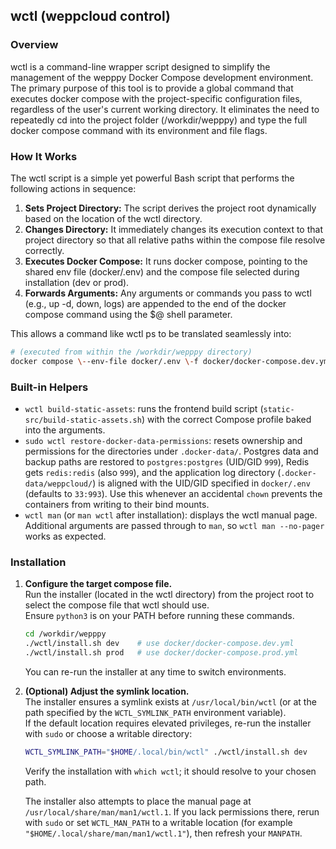 ## **wctl (weppcloud control)**

### **Overview**

wctl is a command-line wrapper script designed to simplify the management of the wepppy Docker Compose development environment.  
The primary purpose of this tool is to provide a global command that executes docker compose with the project-specific configuration files, regardless of the user's current working directory. It eliminates the need to repeatedly cd into the project folder (/workdir/wepppy) and type the full docker compose command with its environment and file flags.

### **How It Works**

The wctl script is a simple yet powerful Bash script that performs the following actions in sequence:

1. **Sets Project Directory:** The script derives the project root dynamically based on the location of the wctl directory.  
2. **Changes Directory:** It immediately changes its execution context to that project directory so that all relative paths within the compose file resolve correctly.  
3. **Executes Docker Compose:** It runs docker compose, pointing to the shared env file (docker/.env) and the compose file selected during installation (dev or prod).  
4. **Forwards Arguments:** Any arguments or commands you pass to wctl (e.g., up \-d, down, logs) are appended to the end of the docker compose command using the $@ shell parameter.

This allows a command like wctl ps to be translated seamlessly into:

```Bash
# (executed from within the /workdir/wepppy directory)  
docker compose \--env-file docker/.env \-f docker/docker-compose.dev.yml ps
```

### **Built-in Helpers**

- `wctl build-static-assets`: runs the frontend build script (`static-src/build-static-assets.sh`) with the correct Compose profile baked into the arguments.
- `sudo wctl restore-docker-data-permissions`: resets ownership and permissions for the directories under `.docker-data/`. Postgres data and backup paths are restored to `postgres:postgres` (UID/GID `999`), Redis gets `redis:redis` (also `999`), and the application log directory (`.docker-data/weppcloud/`) is aligned with the UID/GID specified in `docker/.env` (defaults to `33:993`). Use this whenever an accidental `chown` prevents the containers from writing to their bind mounts.
- `wctl man` (or `man wctl` after installation): displays the wctl manual page. Additional arguments are passed through to `man`, so `wctl man --no-pager` works as expected.

### **Installation**

1. **Configure the target compose file.**  
   Run the installer (located in the wctl directory) from the project root to select the compose file that wctl should use.  
   Ensure `python3` is on your PATH before running these commands.
   ```Bash
   cd /workdir/wepppy
   ./wctl/install.sh dev    # use docker/docker-compose.dev.yml
   ./wctl/install.sh prod   # use docker/docker-compose.prod.yml
   ```
   You can re-run the installer at any time to switch environments.

2. **(Optional) Adjust the symlink location.**  
   The installer ensures a symlink exists at `/usr/local/bin/wctl` (or at the path specified by the `WCTL_SYMLINK_PATH` environment variable).  
   If the default location requires elevated privileges, re-run the installer with `sudo` or choose a writable directory:
   ```Bash
   WCTL_SYMLINK_PATH="$HOME/.local/bin/wctl" ./wctl/install.sh dev
   ```
   Verify the installation with `which wctl`; it should resolve to your chosen path.

   The installer also attempts to place the manual page at `/usr/local/share/man/man1/wctl.1`. If you lack permissions there, rerun with `sudo` or set `WCTL_MAN_PATH` to a writable location (for example `"$HOME/.local/share/man/man1/wctl.1"`), then refresh your `MANPATH`.

